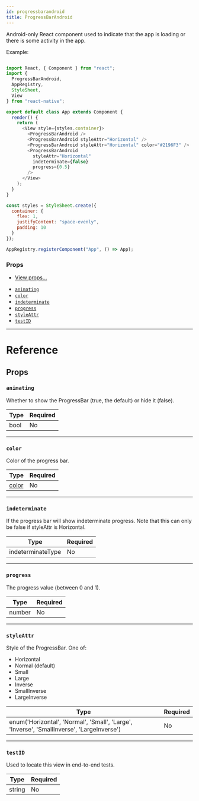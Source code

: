 ```yaml
---
id: progressbarandroid
title: ProgressBarAndroid
---
```


Android-only React component used to indicate that the app is loading or there is some activity in the app.

Example:


```javascript

import React, { Component } from "react";
import {
  ProgressBarAndroid,
  AppRegistry,
  StyleSheet,
  View
} from "react-native";

export default class App extends Component {
  render() {
    return (
      <View style={styles.container}>
        <ProgressBarAndroid />
        <ProgressBarAndroid styleAttr="Horizontal" />
        <ProgressBarAndroid styleAttr="Horizontal" color="#2196F3" />
        <ProgressBarAndroid
          styleAttr="Horizontal"
          indeterminate={false}
          progress={0.5}
        />
      </View>
    );
  }
}

const styles = StyleSheet.create({
  container: {
    flex: 1,
    justifyContent: "space-evenly",
    padding: 10
  }
});

AppRegistry.registerComponent("App", () => App);

```


### Props

* [View props...](../view/#props)

- [`animating`](../progressbarandroid/#animating)
- [`color`](../progressbarandroid/#color)
- [`indeterminate`](../progressbarandroid/#indeterminate)
- [`progress`](../progressbarandroid/#progress)
- [`styleAttr`](../progressbarandroid/#styleattr)
- [`testID`](../progressbarandroid/#testid)

---

# Reference

## Props

### `animating`

Whether to show the ProgressBar (true, the default) or hide it (false).

| Type | Required |
| ---- | -------- |
| bool | No       |

---

### `color`

Color of the progress bar.

| Type               | Required |
| ------------------ | -------- |
| [color](../colors/) | No       |

---

### `indeterminate`

If the progress bar will show indeterminate progress. Note that this can only be false if styleAttr is Horizontal.

| Type              | Required |
| ----------------- | -------- |
| indeterminateType | No       |

---

### `progress`

The progress value (between 0 and 1).

| Type   | Required |
| ------ | -------- |
| number | No       |

---

### `styleAttr`

Style of the ProgressBar. One of:

* Horizontal
* Normal (default)
* Small
* Large
* Inverse
* SmallInverse
* LargeInverse

| Type                                                                                      | Required |
| ----------------------------------------------------------------------------------------- | -------- |
| enum('Horizontal', 'Normal', 'Small', 'Large', 'Inverse', 'SmallInverse', 'LargeInverse') | No       |

---

### `testID`

Used to locate this view in end-to-end tests.

| Type   | Required |
| ------ | -------- |
| string | No       |

